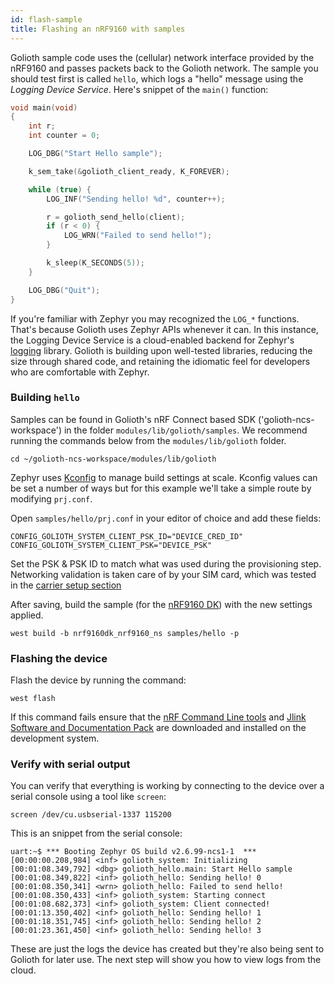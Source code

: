 ```yaml
---
id: flash-sample
title: Flashing an nRF9160 with samples
---
```


Golioth sample code uses the (cellular) network interface provided by the nRF9160 and passes packets back to the Golioth network. The sample you should test first is called `hello`, which logs a "hello" message using the _Logging Device Service_. Here's snippet of the `main()` function:

```cpp
void main(void)
{
	int r;
	int counter = 0;

	LOG_DBG("Start Hello sample");

	k_sem_take(&golioth_client_ready, K_FOREVER);

	while (true) {
		LOG_INF("Sending hello! %d", counter++);

		r = golioth_send_hello(client);
		if (r < 0) {
			LOG_WRN("Failed to send hello!");
		}

		k_sleep(K_SECONDS(5));
	}

	LOG_DBG("Quit");
}
```

If you're familiar with Zephyr you may recognized the `LOG_*` functions. That's because Golioth uses Zephyr APIs whenever it can. In this instance, the Logging Device Service is a cloud-enabled backend for Zephyr's [logging](https://docs.zephyrproject.org/latest/reference/logging/index.html) library. Golioth is building upon well-tested libraries, reducing the size through shared code, and retaining the idiomatic feel for developers who are comfortable with Zephyr.

### Building `hello`

Samples can be found in Golioth's nRF Connect based SDK ('golioth-ncs-workspace') in the folder `modules/lib/golioth/samples`. We recommend running the commands below from the `modules/lib/golioth` folder.

```console
cd ~/golioth-ncs-workspace/modules/lib/golioth
```

Zephyr uses [Kconfig](https://docs.zephyrproject.org/latest/guides/kconfig/index.html) to manage build settings at scale. Kconfig values can be set a number of ways but for this example we'll take a simple route by modifying `prj.conf`.

Open `samples/hello/prj.conf` in your editor of choice and add these fields:

```console
CONFIG_GOLIOTH_SYSTEM_CLIENT_PSK_ID="DEVICE_CRED_ID"
CONFIG_GOLIOTH_SYSTEM_CLIENT_PSK="DEVICE_PSK"
```

Set the PSK & PSK ID to match what was used during the provisioning step. Networking validation is taken care of by your SIM card, which was tested in the [carrier setup section](/hardware/nrf91/zephyr-quickstart/carrier-setup)

After saving, build the sample (for the [nRF9160 DK](https://www.nordicsemi.com/Products/Development-hardware/nRF9160-DK/GetStarted)) with the new settings applied.

```console
west build -b nrf9160dk_nrf9160_ns samples/hello -p
```

### Flashing the device

Flash the device by running the command:

```console
west flash
```

If this command fails ensure that the [nRF Command Line tools](https://www.nordicsemi.com/Products/Development-tools/nrf-command-line-tools/download) and [Jlink Software and Documentation Pack](https://www.segger.com/downloads/jlink) are downloaded and installed on the development system.

### Verify with serial output

You can verify that everything is working by connecting to the device over a serial console using a tool like `screen`:

```console
screen /dev/cu.usbserial-1337 115200
```

This is an snippet from the serial console:

```console
uart:~$ *** Booting Zephyr OS build v2.6.99-ncs1-1  ***
[00:00:00.208,984] <inf> golioth_system: Initializing
[00:01:08.349,792] <dbg> golioth_hello.main: Start Hello sample
[00:01:08.349,822] <inf> golioth_hello: Sending hello! 0
[00:01:08.350,341] <wrn> golioth_hello: Failed to send hello!
[00:01:08.350,433] <inf> golioth_system: Starting connect
[00:01:08.682,373] <inf> golioth_system: Client connected!
[00:01:13.350,402] <inf> golioth_hello: Sending hello! 1
[00:01:18.351,745] <inf> golioth_hello: Sending hello! 2
[00:01:23.361,450] <inf> golioth_hello: Sending hello! 3
```

These are just the logs the device has created but they're also being sent to Golioth for later use. The next step will show you how to view logs from the cloud.
